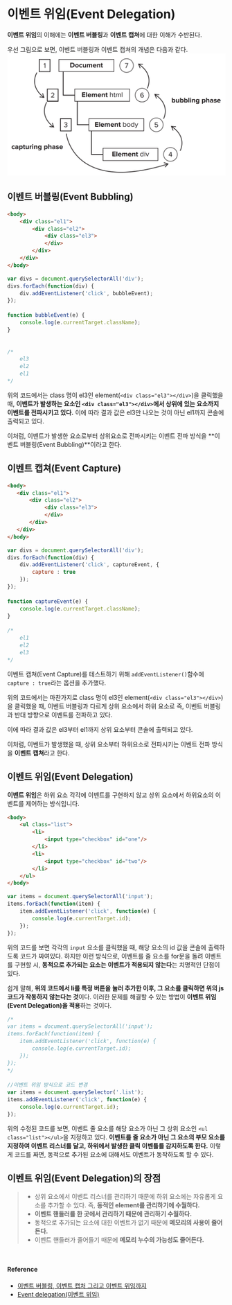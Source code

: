 # 이벤트 위임(Event Delegation)

**이벤트 위임**의 이해에는 **이벤트 버블링**과 **이벤트 캡쳐**에 대한 이해가 수반된다.

우선 그림으로 보면, 이벤트 버블링과 이벤트 캡쳐의 개념은 다음과 같다.
![웹킷엔진](/JavaScript/images/event_delegation.png)


## 이벤트 버블링(Event Bubbling)

```html
<body>
	<div class="el1">
		<div class="el2">
			<div class="el3">
			</div>
		</div>
	</div>
</body>
```

```javascript
var divs = document.querySelectorAll('div');
divs.forEach(function(div) {
	div.addEventListener('click', bubbleEvent);
});

function bubbleEvent(e) {
	console.log(e.currentTarget.className);
}


/*
	el3
    el2
    el1
*/
```

위의 코드에서는 class 명이 el3인 element(`<div class="el3"></div>`)을 클릭했을 때, **이벤트가 발생하는 요소인 `<div class="el3"></div>`에서 상위에 있는 요소까지 이벤트를 전파시키고 있다.**
이에 따라 결과 값은 el3만 나오는 것이 아닌 el1까지 콘솔에 출력되고 있다.

이처럼, 이벤트가 발생한 요소로부터 상위요소로 전파시키는 이벤트 전파 방식을 **이벤트 버블링(Event Bubbling)**이라고 한다.


## 이벤트 캡쳐(Event Capture)

```html
<body>
   <div class="el1">
       <div class="el2">
        	<div class="el3">
            </div>
       </div>
   </div>
</body>
```

```javascript
var divs = document.querySelectorAll('div');
divs.forEach(function(div) {
	div.addEventListener('click', captureEvent, {
    	capture : true
    });
});

function captureEvent(e) {
	console.log(e.currentTarget.className);
}

/*
	el1
    el2
    el3
*/
```
이벤트 캡쳐(Event Capture)를 테스트하기 위해 `addEventListener()`함수에 `capture : true`라는 옵션을 추가했다.

위의 코드에서는 마찬가지로 class 명이 el3인 element(`<div class="el3"></div>`)을 클릭했을 때, 이벤트 버블링과 다르게 상위 요소에서 하위 요소로 즉, 이벤트 버블링과 반대 방향으로 이벤트를 전파하고 있다.

이에 따라 결과 값은 el3부터 el1까지 상위 요소부터 콘솔에 출력되고 있다.

이처럼, 이벤트가 발생했을 때, 상위 요소부터 하위요소로 전파시키는 이벤트 전파 방식을 **이벤트 캡쳐**라고 한다.

## 이벤트 위임(Event Delegation)

**이벤트 위임**은 하위 요소 각각에 이벤트를 구현하지 않고 상위 요소에서 하위요소의 이벤트를 제어하는 방식입니다.

```html
<body>
	<ul class="list">
    	<li>
        	<input type="checkbox" id="one"/>
        </li>
        <li>
        	<input type="checkbox" id="two"/>
        </li>
    </ul>
</body>

```
```javascript
var items = document.querySelectorAll('input');
items.forEach(function(item) {
	item.addEventListener('click', function(e) {
		console.log(e.currentTarget.id);
    });
});

```

위의 코드를 보면 각각의 `input` 요소를 클릭했을 때, 해당 요소의 id 값을 콘솔에 출력하도록 코드가 짜여있다.
하지만 이런 방식으로, 이벤트를 줄 요소를 for문을 돌려 이벤트를 구현할 시, **동적으로 추가되는 요소는 이벤트가 적용되지 않는다**는 치명적인 단점이 있다.

쉽게 말해, **위의 코드에서 li를 특정 버튼을 눌러 추가한 이후, 그 요소를 클릭하면 위의 js코드가 작동하지 않는다는 것**이다.
이러한 문제를 해결할 수 있는 방법이 **이벤트 위임(Event Delegation)을 적용**하는 것이다.

```javascript
/*
var items = document.querySelectorAll('input');
items.forEach(function(item) {
	item.addEventListener('click', function(e) {
		console.log(e.currentTarget.id);
    });
});
*/

//이벤트 위임 방식으로 코드 변경
var items = document.querySelector('.list');
items.addEventListener('click', function(e) {
	console.log(e.currentTarget.id);
});

```

위의 수정된 코드를 보면, 이벤트 줄 요소를 해당 요소가 아닌 그 상위 요소인 `<ul class="list"></ul>`을 지정하고 있다.
**이벤트를 줄 요소가 아닌 그 요소의 부모 요소를 지정하여 이벤트 리스너를 달고, 하위에서 발생한 클릭 이벤틀를 감지하도록 한다.**
이렇게 코드를 짜면, 동적으로 추가된 요소에 대해서도 이벤트가 동작하도록 할 수 있다.


## 이벤트 위임(Event Delegation)의 장점

> * 상위 요소에서 이벤트 리스너를 관리하기 때문에 하위 요소에는 자유롭게 요소를 추가할 수 있다. 즉, **동적인 element를 관리하기에 수월하다.**
> * **이벤트 핸들러를 한 곳에서 관리하기 때문에 관리하기 수월하다.**
> * 동적으로 추가되는 요소에 대한 이벤트가 없기 때문에 **메모리의 사용이 줄어든다.**
> * 이벤트 핸들러가 줄어들기 때문에 **메모리 누수의 가능성도 줄어든다.**

<br/>

#### Reference

* [이벤트 버블링, 이벤트 캡처 그리고 이벤트 위임까지](https://joshua1988.github.io/web-development/javascript/event-propagation-delegation/)
* [Event delegation(이벤트 위임)](http://paiai.tistory.com/42)
